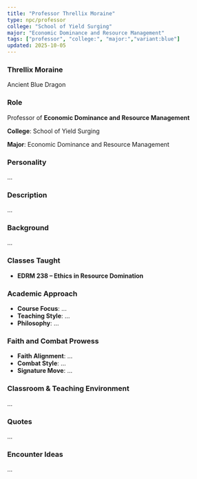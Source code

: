 ```yaml
---
title: "Professor Threllix Moraine"
type: npc/professor
college: "School of Yield Surging"
major: "Economic Dominance and Resource Management"
tags: ["professor", "college:", "major:","variant:blue"]
updated: 2025-10-05
---
```

### Threllix Moraine

Ancient Blue Dragon

### Role

Professor of **Economic Dominance and Resource Management**

**College**: School of Yield Surging

**Major**: Economic Dominance and Resource Management

### Personality

...

### Description

...

### Background

...

### Classes Taught

- **EDRM 238 – Ethics in Resource Domination**

### Academic Approach

- **Course Focus**: ...
- **Teaching Style**: ...
- **Philosophy**: ...

### Faith and Combat Prowess

- **Faith Alignment**: ...
- **Combat Style**: ...
- **Signature Move**: ...

### Classroom & Teaching Environment

...

### Quotes

...

### Encounter Ideas

...
